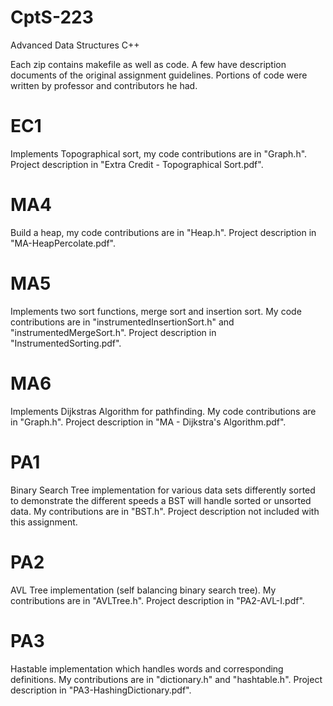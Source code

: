 # CptS-223
Advanced Data Structures C++

Each zip contains makefile as well as code. A few have description documents of the original assignment guidelines. Portions of code were written by professor and contributors he had.

# EC1 
Implements Topographical sort, my code contributions are in "Graph.h". Project description in "Extra Credit - Topographical Sort.pdf".

# MA4
Build a heap, my code contributions are in "Heap.h". Project description in "MA-HeapPercolate.pdf".

# MA5
Implements two sort functions, merge sort and insertion sort. My code contributions are in "instrumentedInsertionSort.h" and "instrumentedMergeSort.h". Project description in "InstrumentedSorting.pdf".

# MA6
Implements Dijkstras Algorithm for pathfinding. My code contributions are in "Graph.h". Project description in "MA - Dijkstra's Algorithm.pdf".

# PA1 
Binary Search Tree implementation for various data sets differently sorted to demonstrate the different speeds a BST will handle sorted or unsorted data. My contributions are in "BST.h". Project description not included with this assignment.

# PA2 
AVL Tree implementation (self balancing binary search tree). My contributions are in "AVLTree.h". Project description in "PA2-AVL-I.pdf".

# PA3
Hastable implementation which handles words and corresponding definitions. My contributions are in "dictionary.h" and "hashtable.h". Project description in "PA3-HashingDictionary.pdf".
